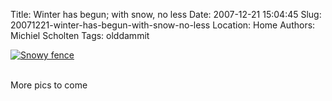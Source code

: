 Title: Winter has begun; with snow, no less
Date: 2007-12-21 15:04:45
Slug: 20071221-winter-has-begun-with-snow-no-less
Location: Home
Authors: Michiel Scholten
Tags: olddammit

<div class="content-image"><div><a href="http://aquariusoft.org/gallery/v/photographs/pic-a-day/tryout/fence.jpg.html"><img src="http://aquariusoft.org/gallery/d/4568-2/fence.jpg" alt="Snowy fence" title="Snowy fence" /></a></div></div>
<br style="clear: both;" />

<p>More pics to come</p>